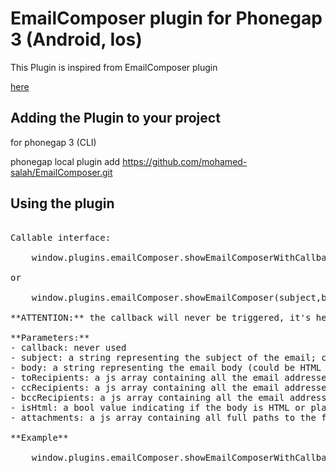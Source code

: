 # EmailComposer plugin for Phonegap 3 (Android, Ios) #

This Plugin is inspired from EmailComposer plugin

[here](https://github.com/GalCohen/EmailComposer-phonegap-plugin)

## Adding the Plugin to your project ##

for phonegap 3 (CLI)

phonegap local plugin add https://github.com/mohamed-salah/EmailComposer.git

## Using the plugin ##

<pre>

Callable interface:

	window.plugins.emailComposer.showEmailComposerWithCallback(callback,subject,body,toRecipients,ccRecipients,bccRecipients,isHtml,attachments);

or

	window.plugins.emailComposer.showEmailComposer(subject,body,toRecipients,ccRecipients,bccRecipients,isHtml,attachments);

**ATTENTION:** the callback will never be triggered, it's here only for consistency with the iOS plugin

**Parameters:**
- callback: never used
- subject: a string representing the subject of the email; can be null
- body: a string representing the email body (could be HTML code, in this case set **isHtml** to **true**); can be null
- toRecipients: a js array containing all the email addresses for TO field; can be null/empty
- ccRecipients: a js array containing all the email addresses for CC field; can be null/empty
- bccRecipients: a js array containing all the email addresses for BCC field; can be null/empty
- isHtml: a bool value indicating if the body is HTML or plain text
- attachments: a js array containing all full paths to the files you want to attach; can be null/empty

**Example**

	window.plugins.emailComposer.showEmailComposerWithCallback(null,"Look at this photo","Take a look at <b>this<b/>:",["example@email.com", "johndoe@email.org"],[],[],true,["_complete_path/image.jpg", "_other_complete_path/file.zip"]);


</pre>